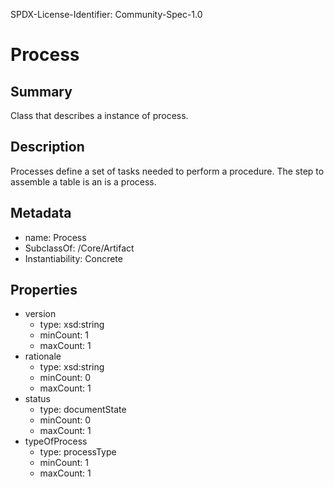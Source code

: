 SPDX-License-Identifier: Community-Spec-1.0

# Process

## Summary

Class that describes a instance of process.

## Description

Processes define a set of tasks needed to perform a procedure. The step to assemble a table is an is a process.

## Metadata

- name: Process
- SubclassOf: /Core/Artifact
- Instantiability: Concrete

## Properties

- version
  - type: xsd:string
  - minCount: 1
  - maxCount: 1
- rationale 
  - type: xsd:string
  - minCount: 0
  - maxCount: 1
- status
  - type: documentState
  - minCount: 0
  - maxCount: 1
- typeOfProcess
  - type: processType
  - minCount: 1
  - maxCount: 1
